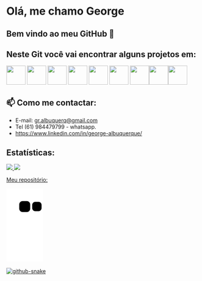 # Olá, me chamo George


## Bem vindo ao meu GitHub 👋

## Neste Git você vai encontrar alguns projetos em:
<img loading="lazy" src="https://cdn.jsdelivr.net/gh/devicons/devicon@latest/icons/angular/angular-original.svg" width="50" height="50"/> <img loading="lazy" src="https://cdn.jsdelivr.net/gh/devicons/devicon@latest/icons/java/java-original.svg" width="50" height="50"/> <img loading="lazy" src="https://cdn.jsdelivr.net/gh/devicons/devicon@latest/icons/csharp/csharp-original.svg" width="50" height="50"/> <img loading="lazy" src="https://cdn.jsdelivr.net/gh/devicons/devicon@latest/icons/react/react-original.svg" width="50" height="50"/> <img loading="lazy" src="https://cdn.jsdelivr.net/gh/devicons/devicon@latest/icons/html5/html5-original.svg" width="50" height="50"/>
<img loading="lazy" src="https://cdn.jsdelivr.net/gh/devicons/devicon@latest/icons/dart/dart-original.svg" width="50" height="50"/> <img loading="lazy" src="https://cdn.jsdelivr.net/gh/devicons/devicon@latest/icons/flutter/flutter-original.svg" width="50" height="50"/><img loading="lazy" src="https://cdn.jsdelivr.net/gh/devicons/devicon@latest/icons/php/php-original.svg" width="50" height="50"/><img loading="lazy" src="https://cdn.jsdelivr.net/gh/devicons/devicon@latest/icons/c/c-original.svg" width="50" height="50"/>

## 📫 Como me contactar:
- E-mail: gr.albuquerq@gmail.com
- Tel (61) 984479799 - whatsapp.
- https://www.linkedin.com/in/george-albuquerque/
  
  
## Estatísticas: 
<div>
<a href="https://github.com/GeorgeAlbuquerq">
<img loading="lazy" height="180em" src="https://github-readme-stats.vercel.app/api/top-langs/?username=GeorgeAlbuquerq&layout=compact&langs_count=7&theme=transparent"/>
<img loading="lazy" height="180em" src="https://github-readme-stats.vercel.app/api?username=GeorgeAlbuquerq&show_icons=true&theme=transparent&include_all_commits=true&count_private=true"/>
</div>

Meu repositório:

![snake gif](https://github.com/GeorgeAlbuquerq/GeorgeAlbuquerq/blob/output/github-contribution-grid-snake.svg)

<picture>
  <source media="(prefers-color-scheme: dark)" srcset="github-snake-dark.svg" />
  <source media="(prefers-color-scheme: light)" srcset="github-snake.svg" />
  <img alt="github-snake" src="github-snake.svg" />
</picture>


